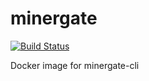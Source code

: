 # minergate
[![Build Status](https://travis-ci.org/frodoslaw/docker-minergate-cli.svg?branch=master)](https://travis-ci.org/frodoslaw/docker-minergate-cli)

Docker image for minergate-cli
